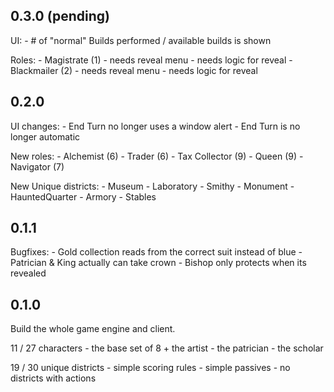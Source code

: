 ## 0.3.0 (pending)

UI:
    - # of "normal" Builds performed / available builds is shown

Roles:
    - Magistrate (1) 
        - needs reveal menu
        - needs logic for reveal
    - Blackmailer (2) 
        - needs reveal menu
        - needs logic for reveal

## 0.2.0
UI changes:
    - End Turn no longer uses a window alert
    - End Turn is no longer automatic

New roles:
    - Alchemist (6)
    - Trader (6)
    - Tax Collector (9)
    - Queen (9)
    - Navigator (7) 
    
New Unique districts:
    - Museum 
    - Laboratory 
    - Smithy 
    - Monument 
    - HauntedQuarter 
    - Armory 
    - Stables

## 0.1.1
Bugfixes:
    - Gold collection reads from the correct suit instead of blue
    - Patrician & King actually can take crown
    - Bishop only protects when its revealed

## 0.1.0
Build the whole game engine and client.

11 / 27 characters
    - the base set of 8 + the artist
    - the patrician
    - the scholar

19 / 30 unique districts
    - simple scoring rules
    - simple passives
    - no districts with actions
